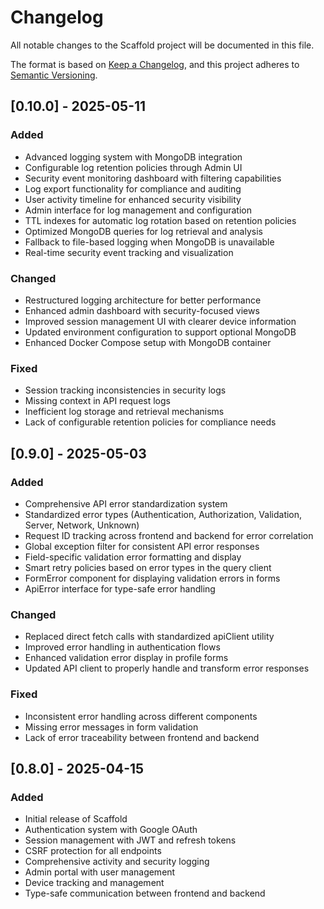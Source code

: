 # Changelog

All notable changes to the Scaffold project will be documented in this file.

The format is based on [Keep a Changelog](https://keepachangelog.com/en/1.0.0/),
and this project adheres to [Semantic Versioning](https://semver.org/spec/v2.0.0.html).

## [0.10.0] - 2025-05-11

### Added

- Advanced logging system with MongoDB integration
- Configurable log retention policies through Admin UI
- Security event monitoring dashboard with filtering capabilities
- Log export functionality for compliance and auditing
- User activity timeline for enhanced security visibility
- Admin interface for log management and configuration
- TTL indexes for automatic log rotation based on retention policies
- Optimized MongoDB queries for log retrieval and analysis
- Fallback to file-based logging when MongoDB is unavailable
- Real-time security event tracking and visualization

### Changed

- Restructured logging architecture for better performance
- Enhanced admin dashboard with security-focused views
- Improved session management UI with clearer device information
- Updated environment configuration to support optional MongoDB
- Enhanced Docker Compose setup with MongoDB container

### Fixed

- Session tracking inconsistencies in security logs
- Missing context in API request logs
- Inefficient log storage and retrieval mechanisms
- Lack of configurable retention policies for compliance needs

## [0.9.0] - 2025-05-03

### Added

- Comprehensive API error standardization system
- Standardized error types (Authentication, Authorization, Validation, Server, Network, Unknown)
- Request ID tracking across frontend and backend for error correlation
- Global exception filter for consistent API error responses
- Field-specific validation error formatting and display
- Smart retry policies based on error types in the query client
- FormError component for displaying validation errors in forms
- ApiError interface for type-safe error handling

### Changed

- Replaced direct fetch calls with standardized apiClient utility
- Improved error handling in authentication flows
- Enhanced validation error display in profile forms
- Updated API client to properly handle and transform error responses

### Fixed

- Inconsistent error handling across different components
- Missing error messages in form validation
- Lack of error traceability between frontend and backend

## [0.8.0] - 2025-04-15

### Added

- Initial release of Scaffold
- Authentication system with Google OAuth
- Session management with JWT and refresh tokens
- CSRF protection for all endpoints
- Comprehensive activity and security logging
- Admin portal with user management
- Device tracking and management
- Type-safe communication between frontend and backend
